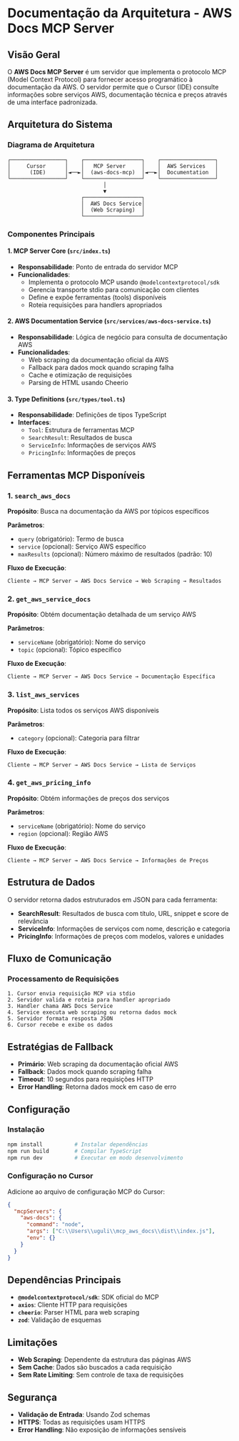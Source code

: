 # Documentação da Arquitetura - AWS Docs MCP Server

## Visão Geral

O **AWS Docs MCP Server** é um servidor que implementa o protocolo MCP (Model Context Protocol) para fornecer acesso programático à documentação da AWS. O servidor permite que o Cursor (IDE) consulte informações sobre serviços AWS, documentação técnica e preços através de uma interface padronizada.

## Arquitetura do Sistema

### Diagrama de Arquitetura

```
┌─────────────────┐    ┌──────────────────┐    ┌─────────────────┐
│     Cursor      │    │   MCP Server     │    │  AWS Services   │
│      (IDE)      │◄──►│  (aws-docs-mcp)  │◄──►│  Documentation  │
└─────────────────┘    └──────────────────┘    └─────────────────┘
                              │
                              ▼
                       ┌──────────────────┐
                       │  AWS Docs Service│
                       │  (Web Scraping)  │
                       └──────────────────┘
```

### Componentes Principais

#### 1. **MCP Server Core** (`src/index.ts`)
- **Responsabilidade**: Ponto de entrada do servidor MCP
- **Funcionalidades**:
  - Implementa o protocolo MCP usando `@modelcontextprotocol/sdk`
  - Gerencia transporte stdio para comunicação com clientes
  - Define e expõe ferramentas (tools) disponíveis
  - Roteia requisições para handlers apropriados

#### 2. **AWS Documentation Service** (`src/services/aws-docs-service.ts`)
- **Responsabilidade**: Lógica de negócio para consulta de documentação AWS
- **Funcionalidades**:
  - Web scraping da documentação oficial da AWS
  - Fallback para dados mock quando scraping falha
  - Cache e otimização de requisições
  - Parsing de HTML usando Cheerio

#### 3. **Type Definitions** (`src/types/tool.ts`)
- **Responsabilidade**: Definições de tipos TypeScript
- **Interfaces**:
  - `Tool`: Estrutura de ferramentas MCP
  - `SearchResult`: Resultados de busca
  - `ServiceInfo`: Informações de serviços AWS
  - `PricingInfo`: Informações de preços

## Ferramentas MCP Disponíveis

### 1. `search_aws_docs`
**Propósito**: Busca na documentação da AWS por tópicos específicos

**Parâmetros**:
- `query` (obrigatório): Termo de busca
- `service` (opcional): Serviço AWS específico
- `maxResults` (opcional): Número máximo de resultados (padrão: 10)

**Fluxo de Execução**:
```
Cliente → MCP Server → AWS Docs Service → Web Scraping → Resultados
```

### 2. `get_aws_service_docs`
**Propósito**: Obtém documentação detalhada de um serviço AWS

**Parâmetros**:
- `serviceName` (obrigatório): Nome do serviço
- `topic` (opcional): Tópico específico

**Fluxo de Execução**:
```
Cliente → MCP Server → AWS Docs Service → Documentação Específica
```

### 3. `list_aws_services`
**Propósito**: Lista todos os serviços AWS disponíveis

**Parâmetros**:
- `category` (opcional): Categoria para filtrar

**Fluxo de Execução**:
```
Cliente → MCP Server → AWS Docs Service → Lista de Serviços
```

### 4. `get_aws_pricing_info`
**Propósito**: Obtém informações de preços dos serviços

**Parâmetros**:
- `serviceName` (obrigatório): Nome do serviço
- `region` (opcional): Região AWS

**Fluxo de Execução**:
```
Cliente → MCP Server → AWS Docs Service → Informações de Preços
```

## Estrutura de Dados

O servidor retorna dados estruturados em JSON para cada ferramenta:

- **SearchResult**: Resultados de busca com título, URL, snippet e score de relevância
- **ServiceInfo**: Informações de serviços com nome, descrição e categoria
- **PricingInfo**: Informações de preços com modelos, valores e unidades

## Fluxo de Comunicação

### Processamento de Requisições
```
1. Cursor envia requisição MCP via stdio
2. Servidor valida e roteia para handler apropriado
3. Handler chama AWS Docs Service
4. Service executa web scraping ou retorna dados mock
5. Servidor formata resposta JSON
6. Cursor recebe e exibe os dados
```

## Estratégias de Fallback

- **Primário**: Web scraping da documentação oficial AWS
- **Fallback**: Dados mock quando scraping falha
- **Timeout**: 10 segundos para requisições HTTP
- **Error Handling**: Retorna dados mock em caso de erro

## Configuração

### Instalação
```bash
npm install          # Instalar dependências
npm run build        # Compilar TypeScript
npm run dev          # Executar em modo desenvolvimento
```

### Configuração no Cursor
Adicione ao arquivo de configuração MCP do Cursor:
```json
{
  "mcpServers": {
    "aws-docs": {
      "command": "node",
      "args": ["C:\\Users\\uguli\\mcp_aws_docs\\dist\\index.js"],
      "env": {}
    }
  }
}
```

## Dependências Principais

- **`@modelcontextprotocol/sdk`**: SDK oficial do MCP
- **`axios`**: Cliente HTTP para requisições
- **`cheerio`**: Parser HTML para web scraping
- **`zod`**: Validação de esquemas

## Limitações

- **Web Scraping**: Dependente da estrutura das páginas AWS
- **Sem Cache**: Dados são buscados a cada requisição
- **Sem Rate Limiting**: Sem controle de taxa de requisições

## Segurança

- **Validação de Entrada**: Usando Zod schemas
- **HTTPS**: Todas as requisições usam HTTPS
- **Error Handling**: Não exposição de informações sensíveis
